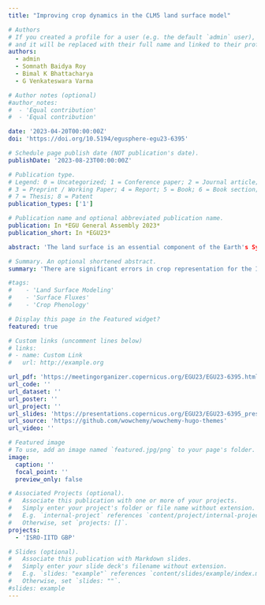 ```yaml
---
title: "Improving crop dynamics in the CLM5 land surface model"

# Authors
# If you created a profile for a user (e.g. the default `admin` user), write the username (folder name) here
# and it will be replaced with their full name and linked to their profile.
authors:
  - admin
  - Somnath Baidya Roy
  - Bimal K Bhattacharya
  - G Venkateswara Varma

# Author notes (optional)
#author_notes:
#  - 'Equal contribution'
#  - 'Equal contribution'

date: '2023-04-20T00:00:00Z'
doi: 'https://doi.org/10.5194/egusphere-egu23-6395'

# Schedule page publish date (NOT publication's date).
publishDate: '2023-08-23T00:00:00Z'

# Publication type.
# Legend: 0 = Uncategorized; 1 = Conference paper; 2 = Journal article;
# 3 = Preprint / Working Paper; 4 = Report; 5 = Book; 6 = Book section;
# 7 = Thesis; 8 = Patent
publication_types: ['1']

# Publication name and optional abbreviated publication name.
publication: In *EGU General Assembly 2023*
publication_short: In *EGU23*

abstract: 'The land surface is an essential component of the Earth's System that interacts with the atmosphere via mass, momentum, and energy exchange. Croplands are one of the most common types of land use. Therefore, a comprehensive understanding of land-atmosphere interactions requires understanding the biogeochemical and biogeophysical processes and interactions in agroecosystems. Earth System Models (ESMs) can simulate the complex physical, chemical, and biological processes within and between the earth's land, atmosphere, ocean, and other spheres. Croplands have not received adequate attention in ESMs and were previously represented as grasslands. Land components in ESMs, such as the Community Land Model version 5 (CLM5) in the Community Earth System Model (CESM), have recently begun to include specific crops. The addition of crops to land models improved the simulation of energy, carbon, and water fluxes from land. CLM5 can represent a wide range of crops all over the world. However, there are significant errors in crop representation for the Indian region, including cropping areas, cropping season, irrigation, and crop characteristics. CLM5's estimated annual yield of wheat and rice has significant biases compared to UN-FAO estimates due to differences in growing seasons. Furthermore, observational data on the phenology of spring wheat and rice are scarce in the Indian region. As a result, crop growth model simulations in the Indian region suffer from poor calibration and validation. India is the world's second-largest producer of wheat and rice. Rice and wheat croplands cover more than 70 million ha combined. The current study aims to improve CLM5's representation of spring wheat and rice crops. This is accomplished by incorporating a crop planting window based on observations, wheat and rice cultivated area and irrigated cropland maps from district-level data. To further improve the crop models, we digitized historical crop phenology data and used them for model calibration and validation. Correcting the spring wheat and rice growing seasons in CLM5 over India has greatly improved crop phenology, yield, and irrigation pattern. As a result, the energy, carbon, and water fluxes are better estimated than the default CLM5 model. If the improved CLM5 is incorporated into the CESM, this can also improve the simulation of atmospheric phenomena.'

# Summary. An optional shortened abstract.
summary: 'There are significant errors in crop representation for the Indian region, including cropping areas, cropping season, irrigation, and crop characteristics. CLM5's estimated annual yield of wheat and rice has significant biases compared to UN-FAO estimates due to differences in growing seasons. Furthermore, observational data on the phenology of spring wheat and rice are scarce in the Indian region. As a result, crop growth model simulations in the Indian region suffer from poor calibration and validation. Improving the spring wheat and rice growing seasons in CLM5 over India has greatly improved crop phenology, yield, and irrigation pattern. As a result, the energy, carbon, and water fluxes are better estimated than the default CLM5 model.'

#tags: 
#    - 'Land Surface Modeling'
#    - 'Surface Fluxes'
#    - 'Crop Phenology'

# Display this page in the Featured widget?
featured: true

# Custom links (uncomment lines below)
# links:
# - name: Custom Link
#   url: http://example.org

url_pdf: 'https://meetingorganizer.copernicus.org/EGU23/EGU23-6395.html?pdf'
url_code: ''
url_dataset: ''
url_poster: ''
url_project: ''
url_slides: 'https://presentations.copernicus.org/EGU23/EGU23-6395_presentation-h557244.pdf'
url_source: 'https://github.com/wowchemy/wowchemy-hugo-themes'
url_video: ''

# Featured image
# To use, add an image named `featured.jpg/png` to your page's folder.
image:
  caption: ''
  focal_point: ''
  preview_only: false

# Associated Projects (optional).
#   Associate this publication with one or more of your projects.
#   Simply enter your project's folder or file name without extension.
#   E.g. `internal-project` references `content/project/internal-project/index.md`.
#   Otherwise, set `projects: []`.
projects:
  - 'ISRO-IITD GBP'

# Slides (optional).
#   Associate this publication with Markdown slides.
#   Simply enter your slide deck's filename without extension.
#   E.g. `slides: "example"` references `content/slides/example/index.md`.
#   Otherwise, set `slides: ""`.
#slides: example
---
```

